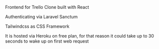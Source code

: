 Frontend for Trello Clone built with React

Authenticating via Laravel Sanctum 

Tailwindcss as CSS Framework

It is hosted via Heroku on free plan, for that reason it could take up to 30 seconds to wake up on first web request
